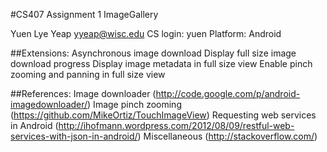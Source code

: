 #CS407 Assignment 1 ImageGallery

Yuen Lye Yeap yyeap@wisc.edu
CS login: yuen
Platform: Android

##Extensions:
Asynchronous image download
Display full size image download progress
Display image metadata in full size view
Enable pinch zooming and panning in full size view

##References:
Image downloader (http://code.google.com/p/android-imagedownloader/)
Image pinch zooming (https://github.com/MikeOrtiz/TouchImageView)
Requesting web services in Android (http://ihofmann.wordpress.com/2012/08/09/restful-web-services-with-json-in-android/)
Miscellaneous (http://stackoverflow.com/)